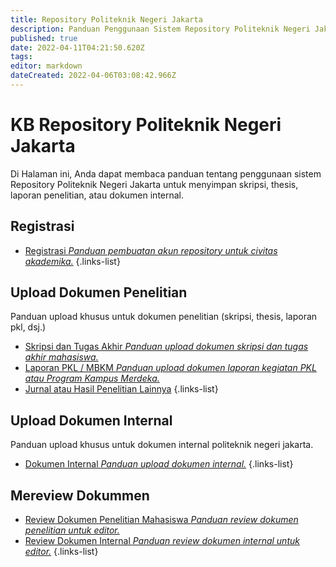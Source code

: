 ```yaml
---
title: Repository Politeknik Negeri Jakarta
description: Panduan Penggunaan Sistem Repository Politeknik Negeri Jakarta
published: true
date: 2022-04-11T04:21:50.620Z
tags: 
editor: markdown
dateCreated: 2022-04-06T03:08:42.966Z
---
```


# KB Repository Politeknik Negeri Jakarta
Di Halaman ini, Anda dapat membaca panduan tentang penggunaan sistem Repository Politeknik Negeri Jakarta untuk menyimpan skripsi, thesis, laporan penelitian, atau dokumen internal.

## Registrasi
- [Registrasi *Panduan pembuatan akun repository untuk civitas akademika.*](/id/repository/register)
{.links-list}

## Upload Dokumen Penelitian
Panduan upload khusus untuk dokumen penelitian (skripsi, thesis, laporan pkl, dsj.)
- [Skripsi dan Tugas Akhir *Panduan upload dokumen skripsi dan tugas akhir mahasiswa.*](/id/repository/upload-skripsi)
- [Laporan PKL / MBKM *Panduan upload dokumen laporan kegiatan PKL atau Program Kampus Merdeka.*](/id/repository/upload-laporan-pkl)
- [Jurnal atau Hasil Penelitian Lainnya](/id/repository/upload-jurnal)
{.links-list}

## Upload Dokumen Internal
Panduan upload khusus untuk dokumen internal politeknik negeri jakarta.
- [Dokumen Internal *Panduan upload dokumen internal.*](/id/repository/upload-internal)
{.links-list}

## Mereview Dokummen
- [Review Dokumen Penelitian Mahasiswa *Panduan review dokumen penelitian untuk editor.*](/id/repository/review-skripsi)
- [Review Dokumen Internal *Panduan review dokumen internal untuk editor.*](/id/repository/review-skripsi)
{.links-list}